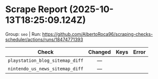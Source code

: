 # Scrape Report (2025-10-13T18:25:09.124Z)

Group: `seo`  |  Run: https://github.com/AlbertoRoca96/scraping-checks-scheduler/actions/runs/18474771393

| Check | Changed | Keys | Error |
|---|:---:|:--|:--|
| `playstation_blog_sitemap_diff` | — |  |  |
| `nintendo_us_news_sitemap_diff` | — |  |  |
